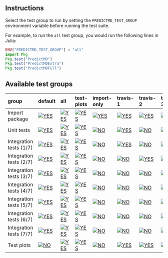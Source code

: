 ## Instructions

Select the test group to run by setting the `PREDICTMD_TEST_GROUP` environment variable before running the test suite.

For example, to run the `all` test group, you would run the following lines in Julia:
```julia
ENV["PREDICTMD_TEST_GROUP"] = "all"
import Pkg
Pkg.test("PredictMD")
Pkg.test("PredictMDExtra")
Pkg.test("PredictMDFull")
```

## Available test groups

| group | default | all | test-plots | import-only | travis-1 | travis-2 | travis-3 | travis-4 | travis-5 | travis-6 | travis-7 |
| :--- | :--- | :--- | :--- | :--- | :--- | :--- | :--- | :--- | :--- | :--- | :--- |
| Import package | <a href="#available-test-groups"><img alt="YES" title="YES" src="https://via.placeholder.com/40x40/00ff00/000000.png?text=+"></a> | <a href="#available-test-groups"><img alt="YES" title="YES" src="https://via.placeholder.com/40x40/00ff00/000000.png?text=+"></a> | <a href="#available-test-groups"><img alt="YES" title="YES" src="https://via.placeholder.com/40x40/00ff00/000000.png?text=+"></a> | <a href="#available-test-groups"><img alt="YES" title="YES" src="https://via.placeholder.com/40x40/00ff00/000000.png?text=+"></a> | <a href="#available-test-groups"><img alt="YES" title="YES" src="https://via.placeholder.com/40x40/00ff00/000000.png?text=+"></a> | <a href="#available-test-groups"><img alt="YES" title="YES" src="https://via.placeholder.com/40x40/00ff00/000000.png?text=+"></a> | <a href="#available-test-groups"><img alt="YES" title="YES" src="https://via.placeholder.com/40x40/00ff00/000000.png?text=+"></a> | <a href="#available-test-groups"><img alt="YES" title="YES" src="https://via.placeholder.com/40x40/00ff00/000000.png?text=+"></a> | <a href="#available-test-groups"><img alt="YES" title="YES" src="https://via.placeholder.com/40x40/00ff00/000000.png?text=+"></a> | <a href="#available-test-groups"><img alt="YES" title="YES" src="https://via.placeholder.com/40x40/00ff00/000000.png?text=+"></a> | <a href="#available-test-groups"><img alt="YES" title="YES" src="https://via.placeholder.com/40x40/00ff00/000000.png?text=+"></a> |
| Unit tests | <a href="#available-test-groups"><img alt="YES" title="YES" src="https://via.placeholder.com/40x40/00ff00/000000.png?text=+"></a> | <a href="#available-test-groups"><img alt="YES" title="YES" src="https://via.placeholder.com/40x40/00ff00/000000.png?text=+"></a> | <a href="#available-test-groups"><img alt="YES" title="YES" src="https://via.placeholder.com/40x40/00ff00/000000.png?text=+"></a> | <a href="#available-test-groups"><img alt="NO" title="NO" src="https://via.placeholder.com/40x40/ff0000/ffffff.png?text=+"></a> | <a href="#available-test-groups"><img alt="YES" title="YES" src="https://via.placeholder.com/40x40/00ff00/000000.png?text=+"></a> | <a href="#available-test-groups"><img alt="NO" title="NO" src="https://via.placeholder.com/40x40/ff0000/ffffff.png?text=+"></a> | <a href="#available-test-groups"><img alt="NO" title="NO" src="https://via.placeholder.com/40x40/ff0000/ffffff.png?text=+"></a> | <a href="#available-test-groups"><img alt="NO" title="NO" src="https://via.placeholder.com/40x40/ff0000/ffffff.png?text=+"></a> | <a href="#available-test-groups"><img alt="NO" title="NO" src="https://via.placeholder.com/40x40/ff0000/ffffff.png?text=+"></a> | <a href="#available-test-groups"><img alt="NO" title="NO" src="https://via.placeholder.com/40x40/ff0000/ffffff.png?text=+"></a> | <a href="#available-test-groups"><img alt="NO" title="NO" src="https://via.placeholder.com/40x40/ff0000/ffffff.png?text=+"></a> |
| Integration tests (1/7) | <a href="#available-test-groups"><img alt="YES" title="YES" src="https://via.placeholder.com/40x40/00ff00/000000.png?text=+"></a> | <a href="#available-test-groups"><img alt="YES" title="YES" src="https://via.placeholder.com/40x40/00ff00/000000.png?text=+"></a> | <a href="#available-test-groups"><img alt="YES" title="YES" src="https://via.placeholder.com/40x40/00ff00/000000.png?text=+"></a> | <a href="#available-test-groups"><img alt="NO" title="NO" src="https://via.placeholder.com/40x40/ff0000/ffffff.png?text=+"></a> | <a href="#available-test-groups"><img alt="YES" title="YES" src="https://via.placeholder.com/40x40/00ff00/000000.png?text=+"></a> | <a href="#available-test-groups"><img alt="NO" title="NO" src="https://via.placeholder.com/40x40/ff0000/ffffff.png?text=+"></a> | <a href="#available-test-groups"><img alt="NO" title="NO" src="https://via.placeholder.com/40x40/ff0000/ffffff.png?text=+"></a> | <a href="#available-test-groups"><img alt="NO" title="NO" src="https://via.placeholder.com/40x40/ff0000/ffffff.png?text=+"></a> | <a href="#available-test-groups"><img alt="NO" title="NO" src="https://via.placeholder.com/40x40/ff0000/ffffff.png?text=+"></a> | <a href="#available-test-groups"><img alt="NO" title="NO" src="https://via.placeholder.com/40x40/ff0000/ffffff.png?text=+"></a> | <a href="#available-test-groups"><img alt="NO" title="NO" src="https://via.placeholder.com/40x40/ff0000/ffffff.png?text=+"></a> |
| Integration tests (2/7) | <a href="#available-test-groups"><img alt="YES" title="YES" src="https://via.placeholder.com/40x40/00ff00/000000.png?text=+"></a> | <a href="#available-test-groups"><img alt="YES" title="YES" src="https://via.placeholder.com/40x40/00ff00/000000.png?text=+"></a> | <a href="#available-test-groups"><img alt="YES" title="YES" src="https://via.placeholder.com/40x40/00ff00/000000.png?text=+"></a> | <a href="#available-test-groups"><img alt="NO" title="NO" src="https://via.placeholder.com/40x40/ff0000/ffffff.png?text=+"></a> | <a href="#available-test-groups"><img alt="NO" title="NO" src="https://via.placeholder.com/40x40/ff0000/ffffff.png?text=+"></a> | <a href="#available-test-groups"><img alt="YES" title="YES" src="https://via.placeholder.com/40x40/00ff00/000000.png?text=+"></a> | <a href="#available-test-groups"><img alt="NO" title="NO" src="https://via.placeholder.com/40x40/ff0000/ffffff.png?text=+"></a> | <a href="#available-test-groups"><img alt="NO" title="NO" src="https://via.placeholder.com/40x40/ff0000/ffffff.png?text=+"></a> | <a href="#available-test-groups"><img alt="NO" title="NO" src="https://via.placeholder.com/40x40/ff0000/ffffff.png?text=+"></a> | <a href="#available-test-groups"><img alt="NO" title="NO" src="https://via.placeholder.com/40x40/ff0000/ffffff.png?text=+"></a> | <a href="#available-test-groups"><img alt="NO" title="NO" src="https://via.placeholder.com/40x40/ff0000/ffffff.png?text=+"></a> |
| Integration tests (3/7) | <a href="#available-test-groups"><img alt="YES" title="YES" src="https://via.placeholder.com/40x40/00ff00/000000.png?text=+"></a> | <a href="#available-test-groups"><img alt="YES" title="YES" src="https://via.placeholder.com/40x40/00ff00/000000.png?text=+"></a> | <a href="#available-test-groups"><img alt="YES" title="YES" src="https://via.placeholder.com/40x40/00ff00/000000.png?text=+"></a> | <a href="#available-test-groups"><img alt="NO" title="NO" src="https://via.placeholder.com/40x40/ff0000/ffffff.png?text=+"></a> | <a href="#available-test-groups"><img alt="NO" title="NO" src="https://via.placeholder.com/40x40/ff0000/ffffff.png?text=+"></a> | <a href="#available-test-groups"><img alt="NO" title="NO" src="https://via.placeholder.com/40x40/ff0000/ffffff.png?text=+"></a> | <a href="#available-test-groups"><img alt="YES" title="YES" src="https://via.placeholder.com/40x40/00ff00/000000.png?text=+"></a> | <a href="#available-test-groups"><img alt="NO" title="NO" src="https://via.placeholder.com/40x40/ff0000/ffffff.png?text=+"></a> | <a href="#available-test-groups"><img alt="NO" title="NO" src="https://via.placeholder.com/40x40/ff0000/ffffff.png?text=+"></a> | <a href="#available-test-groups"><img alt="NO" title="NO" src="https://via.placeholder.com/40x40/ff0000/ffffff.png?text=+"></a> | <a href="#available-test-groups"><img alt="NO" title="NO" src="https://via.placeholder.com/40x40/ff0000/ffffff.png?text=+"></a> |
| Integration tests (4/7) | <a href="#available-test-groups"><img alt="YES" title="YES" src="https://via.placeholder.com/40x40/00ff00/000000.png?text=+"></a> | <a href="#available-test-groups"><img alt="YES" title="YES" src="https://via.placeholder.com/40x40/00ff00/000000.png?text=+"></a> | <a href="#available-test-groups"><img alt="YES" title="YES" src="https://via.placeholder.com/40x40/00ff00/000000.png?text=+"></a> | <a href="#available-test-groups"><img alt="NO" title="NO" src="https://via.placeholder.com/40x40/ff0000/ffffff.png?text=+"></a> | <a href="#available-test-groups"><img alt="NO" title="NO" src="https://via.placeholder.com/40x40/ff0000/ffffff.png?text=+"></a> | <a href="#available-test-groups"><img alt="NO" title="NO" src="https://via.placeholder.com/40x40/ff0000/ffffff.png?text=+"></a> | <a href="#available-test-groups"><img alt="NO" title="NO" src="https://via.placeholder.com/40x40/ff0000/ffffff.png?text=+"></a> | <a href="#available-test-groups"><img alt="YES" title="YES" src="https://via.placeholder.com/40x40/00ff00/000000.png?text=+"></a> | <a href="#available-test-groups"><img alt="NO" title="NO" src="https://via.placeholder.com/40x40/ff0000/ffffff.png?text=+"></a> | <a href="#available-test-groups"><img alt="NO" title="NO" src="https://via.placeholder.com/40x40/ff0000/ffffff.png?text=+"></a> | <a href="#available-test-groups"><img alt="NO" title="NO" src="https://via.placeholder.com/40x40/ff0000/ffffff.png?text=+"></a> |
| Integration tests (5/7) | <a href="#available-test-groups"><img alt="YES" title="YES" src="https://via.placeholder.com/40x40/00ff00/000000.png?text=+"></a> | <a href="#available-test-groups"><img alt="YES" title="YES" src="https://via.placeholder.com/40x40/00ff00/000000.png?text=+"></a> | <a href="#available-test-groups"><img alt="YES" title="YES" src="https://via.placeholder.com/40x40/00ff00/000000.png?text=+"></a> | <a href="#available-test-groups"><img alt="NO" title="NO" src="https://via.placeholder.com/40x40/ff0000/ffffff.png?text=+"></a> | <a href="#available-test-groups"><img alt="NO" title="NO" src="https://via.placeholder.com/40x40/ff0000/ffffff.png?text=+"></a> | <a href="#available-test-groups"><img alt="NO" title="NO" src="https://via.placeholder.com/40x40/ff0000/ffffff.png?text=+"></a> | <a href="#available-test-groups"><img alt="NO" title="NO" src="https://via.placeholder.com/40x40/ff0000/ffffff.png?text=+"></a> | <a href="#available-test-groups"><img alt="NO" title="NO" src="https://via.placeholder.com/40x40/ff0000/ffffff.png?text=+"></a> | <a href="#available-test-groups"><img alt="YES" title="YES" src="https://via.placeholder.com/40x40/00ff00/000000.png?text=+"></a> | <a href="#available-test-groups"><img alt="NO" title="NO" src="https://via.placeholder.com/40x40/ff0000/ffffff.png?text=+"></a> | <a href="#available-test-groups"><img alt="NO" title="NO" src="https://via.placeholder.com/40x40/ff0000/ffffff.png?text=+"></a> |
| Integration tests (6/7) | <a href="#available-test-groups"><img alt="YES" title="YES" src="https://via.placeholder.com/40x40/00ff00/000000.png?text=+"></a> | <a href="#available-test-groups"><img alt="YES" title="YES" src="https://via.placeholder.com/40x40/00ff00/000000.png?text=+"></a> | <a href="#available-test-groups"><img alt="YES" title="YES" src="https://via.placeholder.com/40x40/00ff00/000000.png?text=+"></a> | <a href="#available-test-groups"><img alt="NO" title="NO" src="https://via.placeholder.com/40x40/ff0000/ffffff.png?text=+"></a> | <a href="#available-test-groups"><img alt="NO" title="NO" src="https://via.placeholder.com/40x40/ff0000/ffffff.png?text=+"></a> | <a href="#available-test-groups"><img alt="NO" title="NO" src="https://via.placeholder.com/40x40/ff0000/ffffff.png?text=+"></a> | <a href="#available-test-groups"><img alt="NO" title="NO" src="https://via.placeholder.com/40x40/ff0000/ffffff.png?text=+"></a> | <a href="#available-test-groups"><img alt="NO" title="NO" src="https://via.placeholder.com/40x40/ff0000/ffffff.png?text=+"></a> | <a href="#available-test-groups"><img alt="NO" title="NO" src="https://via.placeholder.com/40x40/ff0000/ffffff.png?text=+"></a> | <a href="#available-test-groups"><img alt="YES" title="YES" src="https://via.placeholder.com/40x40/00ff00/000000.png?text=+"></a> | <a href="#available-test-groups"><img alt="NO" title="NO" src="https://via.placeholder.com/40x40/ff0000/ffffff.png?text=+"></a> |
| Integration tests (7/7) | <a href="#available-test-groups"><img alt="YES" title="YES" src="https://via.placeholder.com/40x40/00ff00/000000.png?text=+"></a> | <a href="#available-test-groups"><img alt="YES" title="YES" src="https://via.placeholder.com/40x40/00ff00/000000.png?text=+"></a> | <a href="#available-test-groups"><img alt="YES" title="YES" src="https://via.placeholder.com/40x40/00ff00/000000.png?text=+"></a> | <a href="#available-test-groups"><img alt="NO" title="NO" src="https://via.placeholder.com/40x40/ff0000/ffffff.png?text=+"></a> | <a href="#available-test-groups"><img alt="NO" title="NO" src="https://via.placeholder.com/40x40/ff0000/ffffff.png?text=+"></a> | <a href="#available-test-groups"><img alt="NO" title="NO" src="https://via.placeholder.com/40x40/ff0000/ffffff.png?text=+"></a> | <a href="#available-test-groups"><img alt="NO" title="NO" src="https://via.placeholder.com/40x40/ff0000/ffffff.png?text=+"></a> | <a href="#available-test-groups"><img alt="NO" title="NO" src="https://via.placeholder.com/40x40/ff0000/ffffff.png?text=+"></a> | <a href="#available-test-groups"><img alt="NO" title="NO" src="https://via.placeholder.com/40x40/ff0000/ffffff.png?text=+"></a> | <a href="#available-test-groups"><img alt="NO" title="NO" src="https://via.placeholder.com/40x40/ff0000/ffffff.png?text=+"></a> | <a href="#available-test-groups"><img alt="YES" title="YES" src="https://via.placeholder.com/40x40/00ff00/000000.png?text=+"></a> |
| Test plots | <a href="#available-test-groups"><img alt="NO" title="NO" src="https://via.placeholder.com/40x40/ff0000/ffffff.png?text=+"></a> | <a href="#available-test-groups"><img alt="YES" title="YES" src="https://via.placeholder.com/40x40/00ff00/000000.png?text=+"></a> | <a href="#available-test-groups"><img alt="YES" title="YES" src="https://via.placeholder.com/40x40/00ff00/000000.png?text=+"></a> | <a href="#available-test-groups"><img alt="NO" title="NO" src="https://via.placeholder.com/40x40/ff0000/ffffff.png?text=+"></a> | <a href="#available-test-groups"><img alt="YES" title="YES" src="https://via.placeholder.com/40x40/00ff00/000000.png?text=+"></a> | <a href="#available-test-groups"><img alt="YES" title="YES" src="https://via.placeholder.com/40x40/00ff00/000000.png?text=+"></a> | <a href="#available-test-groups"><img alt="YES" title="YES" src="https://via.placeholder.com/40x40/00ff00/000000.png?text=+"></a> | <a href="#available-test-groups"><img alt="YES" title="YES" src="https://via.placeholder.com/40x40/00ff00/000000.png?text=+"></a> | <a href="#available-test-groups"><img alt="YES" title="YES" src="https://via.placeholder.com/40x40/00ff00/000000.png?text=+"></a> | <a href="#available-test-groups"><img alt="YES" title="YES" src="https://via.placeholder.com/40x40/00ff00/000000.png?text=+"></a> | <a href="#available-test-groups"><img alt="YES" title="YES" src="https://via.placeholder.com/40x40/00ff00/000000.png?text=+"></a> |
